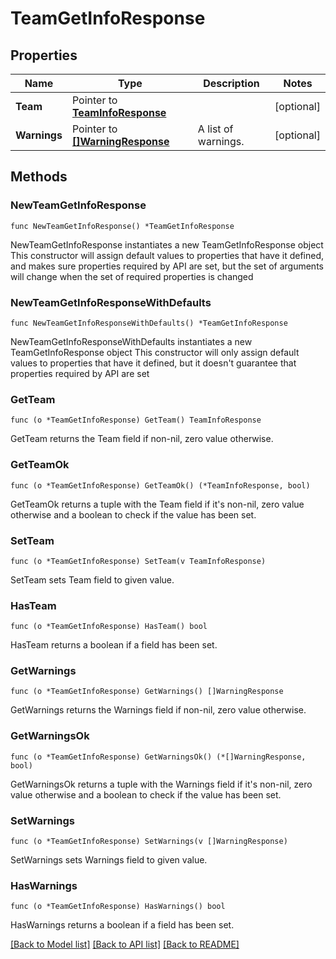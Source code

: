 # TeamGetInfoResponse

## Properties

Name | Type | Description | Notes
------------ | ------------- | ------------- | -------------
**Team** | Pointer to [**TeamInfoResponse**](TeamInfoResponse.md) |  | [optional] 
**Warnings** | Pointer to [**[]WarningResponse**](WarningResponse.md) | A list of warnings. | [optional] 

## Methods

### NewTeamGetInfoResponse

`func NewTeamGetInfoResponse() *TeamGetInfoResponse`

NewTeamGetInfoResponse instantiates a new TeamGetInfoResponse object
This constructor will assign default values to properties that have it defined,
and makes sure properties required by API are set, but the set of arguments
will change when the set of required properties is changed

### NewTeamGetInfoResponseWithDefaults

`func NewTeamGetInfoResponseWithDefaults() *TeamGetInfoResponse`

NewTeamGetInfoResponseWithDefaults instantiates a new TeamGetInfoResponse object
This constructor will only assign default values to properties that have it defined,
but it doesn't guarantee that properties required by API are set

### GetTeam

`func (o *TeamGetInfoResponse) GetTeam() TeamInfoResponse`

GetTeam returns the Team field if non-nil, zero value otherwise.

### GetTeamOk

`func (o *TeamGetInfoResponse) GetTeamOk() (*TeamInfoResponse, bool)`

GetTeamOk returns a tuple with the Team field if it's non-nil, zero value otherwise
and a boolean to check if the value has been set.

### SetTeam

`func (o *TeamGetInfoResponse) SetTeam(v TeamInfoResponse)`

SetTeam sets Team field to given value.

### HasTeam

`func (o *TeamGetInfoResponse) HasTeam() bool`

HasTeam returns a boolean if a field has been set.

### GetWarnings

`func (o *TeamGetInfoResponse) GetWarnings() []WarningResponse`

GetWarnings returns the Warnings field if non-nil, zero value otherwise.

### GetWarningsOk

`func (o *TeamGetInfoResponse) GetWarningsOk() (*[]WarningResponse, bool)`

GetWarningsOk returns a tuple with the Warnings field if it's non-nil, zero value otherwise
and a boolean to check if the value has been set.

### SetWarnings

`func (o *TeamGetInfoResponse) SetWarnings(v []WarningResponse)`

SetWarnings sets Warnings field to given value.

### HasWarnings

`func (o *TeamGetInfoResponse) HasWarnings() bool`

HasWarnings returns a boolean if a field has been set.


[[Back to Model list]](../README.md#documentation-for-models) [[Back to API list]](../README.md#documentation-for-api-endpoints) [[Back to README]](../README.md)


